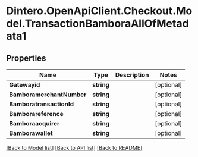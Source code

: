 # Dintero.OpenApiClient.Checkout.Model.TransactionBamboraAllOfMetadata1

## Properties

Name | Type | Description | Notes
------------ | ------------- | ------------- | -------------
**Gatewayid** | **string** |  | [optional] 
**BamboramerchantNumber** | **string** |  | [optional] 
**BamboratransactionId** | **string** |  | [optional] 
**Bamborareference** | **string** |  | [optional] 
**Bamboraacquirer** | **string** |  | [optional] 
**Bamborawallet** | **string** |  | [optional] 

[[Back to Model list]](../README.md#documentation-for-models) [[Back to API list]](../README.md#documentation-for-api-endpoints) [[Back to README]](../README.md)

